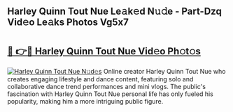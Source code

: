 ## Harley Quinn Tout Nue Le𝚊k𝚎d N𝚞𝚍e - Part-Dzq Vid𝚎o Le𝚊ks Photos Vg5x7

# <h2><a href="http://fb2pug0.evod.top/?m=Harley+Quinn+Tout+Nue">🔗 👉🔴 Harley Quinn Tout Nue Vid𝚎o Ph𝚘t𝚘s</a></h2>

[![Harley Quinn Tout Nue N𝚞d𝚎s](https://i.imgur.com/8V9OHl7.gif)](http://fb2pug0.evod.top/?m=Harley+Quinn+Tout+Nue)
Online creator Harley Quinn Tout Nue who creates engaging lifestyle and dance content, featuring solo and collaborative dance trend performances and mini vlogs. The public's fascination with Harley Quinn Tout Nue personal life has only fueled his popularity, making him a more intriguing public figure. 
